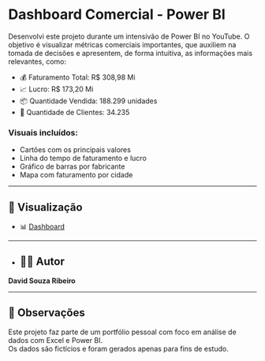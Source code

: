 # Dashboard Comercial - Power BI

Desenvolvi este projeto durante um intensivão de Power BI no YouTube. O objetivo é visualizar métricas comerciais importantes, que auxiliem na tomada de decisões e apresentem, de forma intuitiva, as informações mais relevantes, como:

- 💰 Faturamento Total: R$ 308,98 Mi
- 📈 Lucro: R$ 173,20 Mi
- 📦 Quantidade Vendida: 188.299 unidades
- 👥 Quantidade de Clientes: 34.235

### Visuais incluídos:
- Cartões com os principais valores
- Linha do tempo de faturamento e lucro
- Gráfico de barras por fabricante
- Mapa com faturamento por cidade

---

## 📸 Visualização
- 📊 [Dashboard](imagens/dashboard.png)

---

- ## 👨‍💻 Autor

**David Souza Ribeiro**  

---

## 📝 Observações

Este projeto faz parte de um portfólio pessoal com foco em análise de dados com Excel e Power BI.  
Os dados são fictícios e foram gerados apenas para fins de estudo.
